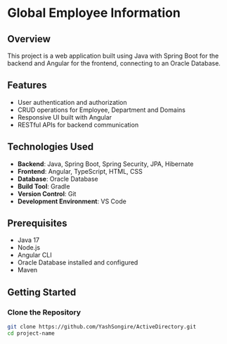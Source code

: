 # Global Employee Information

## Overview

This project is a web application built using Java with Spring Boot for the backend and Angular for the frontend, connecting to an Oracle Database.

## Features

- User authentication and authorization
- CRUD operations for Employee, Department and Domains
- Responsive UI built with Angular
- RESTful APIs for backend communication

## Technologies Used

- **Backend**: Java, Spring Boot, Spring Security, JPA, Hibernate
- **Frontend**: Angular, TypeScript, HTML, CSS
- **Database**: Oracle Database
- **Build Tool**: Gradle
- **Version Control**: Git
- **Development Environment**: VS Code

## Prerequisites

- Java 17
- Node.js
- Angular CLI
- Oracle Database installed and configured
- Maven

## Getting Started

### Clone the Repository

```bash
git clone https://github.com/YashSongire/ActiveDirectory.git
cd project-name
